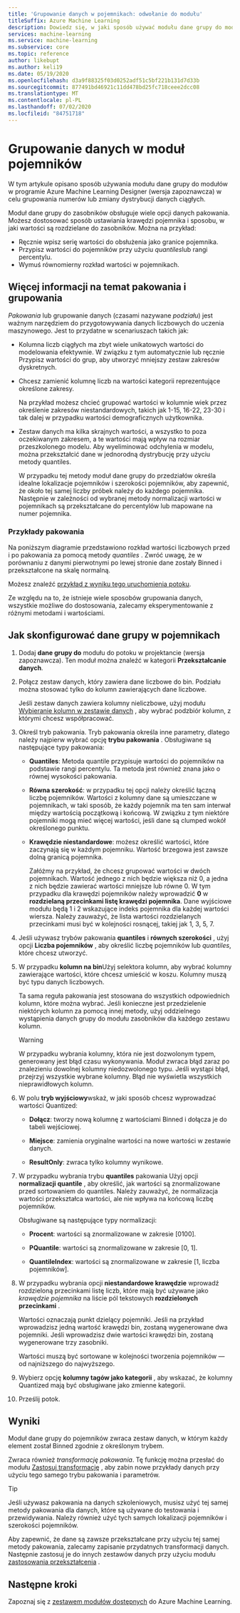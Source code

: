 ```yaml
---
title: 'Grupowanie danych w pojemnikach: odwołanie do modułu'
titleSuffix: Azure Machine Learning
description: Dowiedz się, w jaki sposób używać modułu dane grupy do modułów do grupowania numerów lub zmiany dystrybucji danych ciągłych.
services: machine-learning
ms.service: machine-learning
ms.subservice: core
ms.topic: reference
author: likebupt
ms.author: keli19
ms.date: 05/19/2020
ms.openlocfilehash: d3a9f88325f03d0252adf51c5bf221b131d7d33b
ms.sourcegitcommit: 877491bd46921c11dd478bd25fc718ceee2dcc08
ms.translationtype: MT
ms.contentlocale: pl-PL
ms.lasthandoff: 07/02/2020
ms.locfileid: "84751718"
---
```

# <a name="group-data-into-bins-module"></a>Grupowanie danych w moduł pojemników

W tym artykule opisano sposób używania modułu dane grupy do modułów w programie Azure Machine Learning Designer (wersja zapoznawcza) w celu grupowania numerów lub zmiany dystrybucji danych ciągłych.

Moduł dane grupy do zasobników obsługuje wiele opcji danych pakowania. Możesz dostosować sposób ustawiania krawędzi pojemnika i sposobu, w jaki wartości są rozdzielane do zasobników. Można na przykład:  

+ Ręcznie wpisz serię wartości do obsłużenia jako granice pojemnika.  
+ Przypisz wartości do pojemników przy użyciu *quantiles*lub rangi percentylu.  
+ Wymuś równomierny rozkład wartości w pojemnikach.  

## <a name="more-about-binning-and-grouping"></a>Więcej informacji na temat pakowania i grupowania

*Pakowania* lub grupowanie danych (czasami nazywane *podziału*) jest ważnym narzędziem do przygotowywania danych liczbowych do uczenia maszynowego. Jest to przydatne w scenariuszach takich jak:

+ Kolumna liczb ciągłych ma zbyt wiele unikatowych wartości do modelowania efektywnie. W związku z tym automatycznie lub ręcznie Przypisz wartości do grup, aby utworzyć mniejszy zestaw zakresów dyskretnych.

+ Chcesz zamienić kolumnę liczb na wartości kategorii reprezentujące określone zakresy.

    Na przykład możesz chcieć grupować wartości w kolumnie wiek przez określenie zakresów niestandardowych, takich jak 1-15, 16-22, 23-30 i tak dalej w przypadku wartości demograficznych użytkownika.

+ Zestaw danych ma kilka skrajnych wartości, a wszystko to poza oczekiwanym zakresem, a te wartości mają wpływ na rozmiar przeszkolonego modelu. Aby wyeliminować odchylenia w modelu, można przekształcić dane w jednorodną dystrybucję przy użyciu metody quantiles.

    W przypadku tej metody moduł dane grupy do przedziałów określa idealne lokalizacje pojemników i szerokości pojemników, aby zapewnić, że około tej samej liczby próbek należy do każdego pojemnika. Następnie w zależności od wybranej metody normalizacji wartości w pojemnikach są przekształcane do percentylów lub mapowane na numer pojemnika.

### <a name="examples-of-binning"></a>Przykłady pakowania

Na poniższym diagramie przedstawiono rozkład wartości liczbowych przed i po pakowania za pomocą metody *quantiles* . Zwróć uwagę, że w porównaniu z danymi pierwotnymi po lewej stronie dane zostały Binned i przekształcone na skalę normalną.  

Możesz znaleźć [przykład z wyniku tego uruchomienia potoku](https://ml.azure.com/visualinterface/authoring/Normal/87270db9-4651-448e-bd28-8ef7428084dc?wsid=%2Fsubscriptions%2Fe9b2ec51-5c94-4fa8-809a-dc1e695e4896%2Fresourcegroups%2Fmodule-ws-rg%2Fworkspaces%2Fmodule-prerelease-119&flight=cm&tid=72f988bf-86f1-41af-91ab-2d7cd011db47&smtendpoint=https%3A%2F%2Fsmt-test1.azureml-test.net).

Ze względu na to, że istnieje wiele sposobów grupowania danych, wszystkie możliwe do dostosowania, zalecamy eksperymentowanie z różnymi metodami i wartościami. 

## <a name="how-to-configure-group-data-into-bins"></a>Jak skonfigurować dane grupy w pojemnikach

1. Dodaj **dane grupy do** modułu do potoku w projektancie (wersja zapoznawcza). Ten moduł można znaleźć w kategorii **Przekształcanie danych**.

2. Połącz zestaw danych, który zawiera dane liczbowe do bin. Podziału można stosować tylko do kolumn zawierających dane liczbowe. 

    Jeśli zestaw danych zawiera kolumny nieliczbowe, użyj modułu [Wybieranie kolumn w zestawie danych](select-columns-in-dataset.md) , aby wybrać podzbiór kolumn, z którymi chcesz współpracować.

3. Określ tryb pakowania. Tryb pakowania określa inne parametry, dlatego należy najpierw wybrać opcję **trybu pakowania** . Obsługiwane są następujące typy pakowania:

    - **Quantiles**: Metoda quantile przypisuje wartości do pojemników na podstawie rangi percentylu. Ta metoda jest również znana jako o równej wysokości pakowania.

    - **Równa szerokość**: w przypadku tej opcji należy określić łączną liczbę pojemników. Wartości z kolumny dane są umieszczane w pojemnikach, w taki sposób, że każdy pojemnik ma ten sam interwał między wartością początkową i końcową. W związku z tym niektóre pojemniki mogą mieć więcej wartości, jeśli dane są clumped wokół określonego punktu.

    - **Krawędzie niestandardowe**: możesz określić wartości, które zaczynają się w każdym pojemniku. Wartość brzegowa jest zawsze dolną granicą pojemnika. 
    
      Załóżmy na przykład, że chcesz grupować wartości w dwóch pojemnikach. Wartość jednego z nich będzie większa niż 0, a jedna z nich będzie zawierać wartości mniejsze lub równe 0. W tym przypadku dla krawędzi pojemników należy wprowadzić **0** w **rozdzielaną przecinkami listę krawędzi pojemnika**. Dane wyjściowe modułu będą 1 i 2 wskazujące indeks pojemnika dla każdej wartości wiersza. Należy zauważyć, że lista wartości rozdzielanych przecinkami musi być w kolejności rosnącej, takiej jak 1, 3, 5, 7.

4. Jeśli używasz trybów pakowania **quantiles** i **równych szerokości** , użyj opcji **Liczba pojemników** , aby określić liczbę pojemników lub *quantiles*, które chcesz utworzyć.

5. W przypadku **kolumn na bin**Użyj selektora kolumn, aby wybrać kolumny zawierające wartości, które chcesz umieścić w koszu. Kolumny muszą być typu danych liczbowych.

    Ta sama reguła pakowania jest stosowana do wszystkich odpowiednich kolumn, które można wybrać. Jeśli konieczne jest przedzielenie niektórych kolumn za pomocą innej metody, użyj oddzielnego wystąpienia danych grupy do modułu zasobników dla każdego zestawu kolumn.

    > [!WARNING]
    > W przypadku wybrania kolumny, która nie jest dozwolonym typem, generowany jest błąd czasu wykonywania. Moduł zwraca błąd zaraz po znalezieniu dowolnej kolumny niedozwolonego typu. Jeśli wystąpi błąd, przejrzyj wszystkie wybrane kolumny. Błąd nie wyświetla wszystkich nieprawidłowych kolumn.

6. W polu **tryb wyjściowy**wskaż, w jaki sposób chcesz wyprowadzać wartości Quantized:

    + **Dołącz**: tworzy nową kolumnę z wartościami Binned i dołącza je do tabeli wejściowej.

    + **Miejsce**: zamienia oryginalne wartości na nowe wartości w zestawie danych.

    + **ResultOnly**: zwraca tylko kolumny wynikowe.

7. W przypadku wybrania trybu **quantiles** pakowania Użyj opcji **normalizacji quantile** , aby określić, jak wartości są znormalizowane przed sortowaniem do quantiles. Należy zauważyć, że normalizacja wartości przekształca wartości, ale nie wpływa na końcową liczbę pojemników.

    Obsługiwane są następujące typy normalizacji:

    + **Procent**: wartości są znormalizowane w zakresie [0100].

    + **PQuantile**: wartości są znormalizowane w zakresie [0, 1].

    + **QuantileIndex**: wartości są znormalizowane w zakresie [1, liczba pojemników].

8. W przypadku wybrania opcji **niestandardowe krawędzie** wprowadź rozdzieloną przecinkami listę liczb, które mają być używane jako *krawędzie pojemnika* na liście pól tekstowych **rozdzielonych przecinkami** . 

    Wartości oznaczają punkt dzielący pojemniki. Jeśli na przykład wprowadzisz jedną wartość krawędzi bin, zostaną wygenerowane dwa pojemniki. Jeśli wprowadzisz dwie wartości krawędzi bin, zostaną wygenerowane trzy zasobniki.

    Wartości muszą być sortowane w kolejności tworzenia pojemników — od najniższego do najwyższego.

10. Wybierz opcję **kolumny tagów jako kategorii** , aby wskazać, że kolumny Quantized mają być obsługiwane jako zmienne kategorii.

11. Prześlij potok.

## <a name="results"></a>Wyniki

Moduł dane grupy do pojemników zwraca zestaw danych, w którym każdy element został Binned zgodnie z określonym trybem. 

Zwraca również *transformację pakowania*. Tę funkcję można przesłać do modułu [Zastosuj transformację](apply-transformation.md) , aby zabin nowe przykłady danych przy użyciu tego samego trybu pakowania i parametrów.  

> [!TIP]
> Jeśli używasz pakowania na danych szkoleniowych, musisz użyć tej samej metody pakowania dla danych, które są używane do testowania i przewidywania. Należy również użyć tych samych lokalizacji pojemników i szerokości pojemników. 
> 
> Aby zapewnić, że dane są zawsze przekształcane przy użyciu tej samej metody pakowania, zalecamy zapisanie przydatnych transformacji danych. Następnie zastosuj je do innych zestawów danych przy użyciu modułu [zastosowania przekształcenia](apply-transformation.md) .

## <a name="next-steps"></a>Następne kroki

Zapoznaj się z [zestawem modułów dostępnych](module-reference.md) do Azure Machine Learning. 
